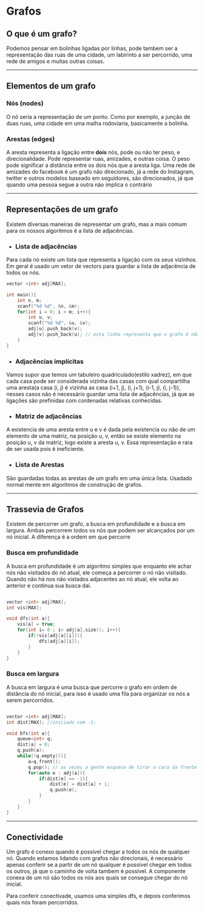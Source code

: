 # Grafos

## O que é um grafo?

Podemos pensar em bolinhas ligadas por linhas, pode tambem ser a representação das ruas de uma cidade, um labirinto a ser percorrido, uma rede de amigos e muitas outras coisas.

---

## Elementos de um grafo

### Nós (nodes)

O nó seria a representação de um ponto. Como por exemplo, a junção de duas ruas, uma cidade em uma malha rodoviaria, basicamente a bolinha.

### Arestas (edges)

A aresta representa a ligação entre **dois** nós, pode ou não ter peso, e direcionalidade. Pode representar ruas, amizades, e outras coisa. 
O peso pode significar a distância entre os dois nós que a aresta liga. Uma rede de amizades do facebook é um grafo não direcionado, já a rede do Instagram, twitter e outros modelos baseado em seguidores, são direcionados, já que quando uma pessoa segue a outra não implíca o contrário

---

## Representações de um grafo

Existem diversas maneiras de representar um grafo, mas a mais comum para os nossos algoritmos é a lista de adjacências.

* ### Lista de adjacências

Para cada nó existe um lista que representa a ligação com os seus vizinhos. Em geral é usado um vetor de vectors para guardar a lista de adjacência de todos os nós.

```c++
vector <int> adj[MAX];

int main(){
    int n, m;
    scanf("%d %d", &n, &m);
    for(int i = 0; i > m; i++){
        int u, v;
        scanf("%d %d", &u, &v);
        adj[u].push_back(v); 
        adj[v].push_back(u); // esta linha representa que o grafo é não direcional
    }
}

```

* ### Adjacências implícitas

Vamos supor que temos um tabuleiro quadriculado(estilo xadrez), em que cada casa pode ser considerada vizinha das casas com qual compartilha uma aresta(a casa (i, j) é vizinha as casa (i+1, j), (i, j+1), (i-1, j), (i, j-1)), nesses casos não é necessário guardar uma lista de adjacências, já que as ligações são prefinidas com cordenadas relativas conhecidas.

* ### Matriz de adjacências

A existencia de uma aresta entre u e v é dada pela existencia ou não de um elemento de uma matriz, na posição u, v, então se existe elemento na posição u, v da matriz, logo existe a aresta u, v. Essa representação e rara de ser usada pois é ineficiente.

* ### Lista de Arestas

São guardadas todas as arestas de um grafo em uma única lista. Usadado normal   mente em algoritmos de construção de grafos.

--- 

## Trassevia de Grafos

Existem de percorrer um grafo, a busca em profundidade e a busca em largura. Ambas percorrem todos os nós que podem ser alcançados por um nó inicial. A diferença é a ordem em que percorre

### Busca em profundidade

A busca em profundidade é um algoritmo simples que enquanto ele achar nós não visitados do nó atual, ele começa a percorrer o nó não visitado. Quando não há nos não vistados adjacentes ao nó atual, ele volta ao anterior e continua sua busca daí.

```c++

vector <int> adj[MAX];
int vis[MAX];

void dfs(int a){
    vis[a] = true;
    for(int i= 0 ; i< adj[a],size(); i++){
        if(!vis[adj[a][i]]){
            dfs(adj[a][i]);
        }
    }
}

```

### Busca em largura

A busca em largura é uma busca que percorre o grafo em ordem de distância do nó inicial, para isso é usado uma fila para organizar os nós a serem percorridos.

```c++

vector <int> adj[MAX];
int dist[MAX]; //iniciado com -1;

void bfs(int a){
    queue<int> q;
    dist[a] = 0;
    q.push(a);
    while(!q.empty()){
        a=q.front();
        q.pop(); // as vezes a gente esquece de tirar o cara da frente da fila
        for(auto e : adj[a]){
            if(dist[e] == -1){
                dist[e] = dist[a] + 1;
                q.push(e);
            }
        }
    }
}

```

---

## Conectividade

Um grafo é conexo quando é possível chegar a todos os nós de qualquer nó. Quando estamos lidando com grafos não direcionais, é necessário apenas conferir se a partir de um nó qualquer é possível chegar em todos os outros, já que o caminho de volta tambem é possível.
A componente conexa de um nó são todos os nós aos quais se consegue chegar do nó inicial.

Para conferir conectivade, usamos uma simples dfs, e depois conferimos quais nós foram percorridos.

